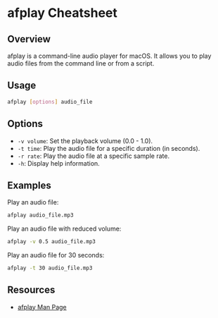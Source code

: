 # afplay Cheatsheet

## Overview

afplay is a command-line audio player for macOS. It allows you to play audio files from the command line or from a script.

## Usage

```bash
afplay [options] audio_file
```

## Options

- `-v volume`: Set the playback volume (0.0 - 1.0).
- `-t time`: Play the audio file for a specific duration (in seconds).
- `-r rate`: Play the audio file at a specific sample rate.
- `-h`: Display help information.

## Examples

Play an audio file:

```bash
afplay audio_file.mp3
```

Play an audio file with reduced volume:

```bash
afplay -v 0.5 audio_file.mp3
```

Play an audio file for 30 seconds:

```bash
afplay -t 30 audio_file.mp3
```

## Resources

- [afplay Man Page](https://ss64.com/osx/afplay.html)